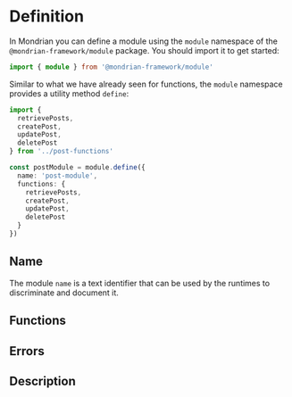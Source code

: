 # Definition

In Mondrian you can define a module using the `module` namespace of the 
`@mondrian-framework/module` package. You should import it to get started:

```ts showLineNumbers
import { module } from '@mondrian-framework/module'
```

Similar to what we have already seen for functions, the `module` namespace 
provides a utility method `define`:

```ts showLineNumbers
import { 
  retrievePosts, 
  createPost, 
  updatePost, 
  deletePost 
} from '../post-functions'

const postModule = module.define({
  name: 'post-module',
  functions: {
    retrievePosts, 
    createPost, 
    updatePost, 
    deletePost 
  }
})
```

## Name
The module `name` is a text identifier that can be used by the runtimes to discriminate and document 
it.

## Functions

## Errors

## Description
